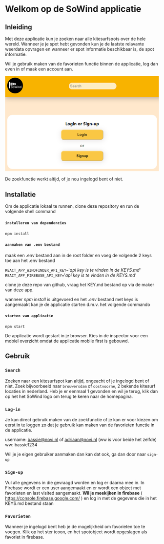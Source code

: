 # Welkom op de SoWind applicatie

## Inleiding

Met deze applicatie kun je zoeken naar alle kitesurfspots over de hele wereld. Wanneer je je spot hebt gevonden kun je de laatste relavante weerdata opvragen en wanneer er spot informatie beschikbaar is, de spot informatie.

Wil je gebruik maken van de favorieten functie binnen de applicatie, log dan even in of maak een account aan.

![](./src/assets/Screenshot.png)

De zoekfunctie werkt altijd, of je nou ingelogd bent of niet.

## Installatie

Om de applicatie lokaal te runnen, clone deze repository en run de volgende shell command

#### `installeren van dependencies`

```shell
npm install
```

#### `aanmaken van .env bestand`

maak een .env bestand aan in de root folder en voeg de volgende 2 keys toe aan het .env bestand

`REACT_APP_WINDFINDER_API_KEY=`'_api key is te vinden in de KEYS.md_'\
`REACT_APP_FIREBASE_API_KEY=`'_api key is te vinden in de KEYS.md_'

clone je deze repo van github, vraag het KEY.md bestand op via de maker van deze app.

wanneer _npm install_ is uitgevoerd en het _.env_ bestand met keys is aangemaakt kan je de applicatie starten d.m.v. het volgende commando

#### `starten van applicatie`

```shell
npm start
```

De applicatie wordt gestart in je browser. Kies in de inspector voor een mobiel overzicht omdat de applicatie mobile first is gebouwd.

## Gebruik

### `Search`

Zoeken naar een kitesurfspot kan altijd, ongeacht of je ingelogd bent of niet. Zoek bijvoorbeeld naar `brouwersdam` of `oostvoorne`, 2 bekende kitesurf locaties in nederland. Heb je er eenmaal 1 gevonden en wil je terug, klik dan op het het SoWind logo om terug te keren naar de homepagina.

### `Log-in`

Je kan direct gebruik maken van de zoekfunctie of je kan er voor kiezen om eerst in te loggen zo dat je gebruik kan maken van de favorieten functie in de applicatie.

username: bassie@novi.nl of adriaan@novi.nl (ww is voor beide het zelfde)\
ww: bassie1234

Wil je je eigen gebruiker aanmaken dan kan dat ook, ga dan door naar `sign-up`

### `Sign-up`

Vul alle gegevens in die gevraagd worden en log er daarna mee in. In Firebase wordt er een user aangemaakt en er wordt een object met favorieten en last visited aangemaakt. **Wil je meekijken in firebase** ( https://console.firebase.google.com/ ) en log in met de gegevens die in het KEYS.md bestand staan

### `Favorieten`

Wanneer je ingelogd bent heb je de mogelijkheid om favorieten toe te voegen. Klik op het ster icoon, en het spotobject wordt opgeslagen als favoriet in firebase.
